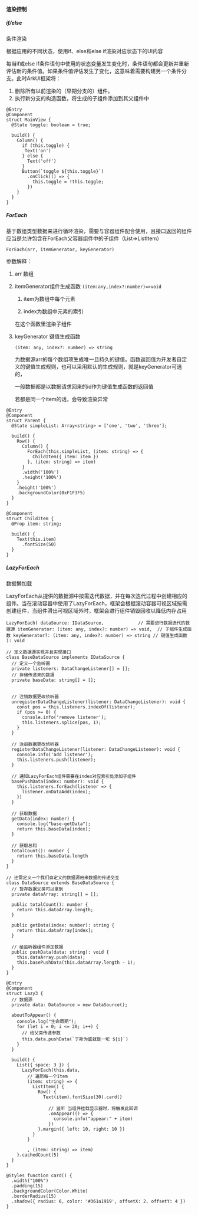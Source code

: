 #### 渲染控制

##### if/else

条件渲染

根据应用的不同状态，使用if、else和else if渲染对应状态下的UI内容

每当if或else if条件语句中使用的状态变量发生变化时，条件语句都会更新并重新评估新的条件值。如果条件值评估发生了变化，这意味着需要构建另一个条件分支。此时ArkUI框架将：

1. 删除所有以前渲染的（早期分支的）组件。
2. 执行新分支的构造函数，将生成的子组件添加到其父组件中

```ets
@Entry
@Component
struct MainView {
  @State toggle: boolean = true;

  build() {
    Column() {
      if (this.toggle) {
       Text('on')
      } else {
        Text('off')
      }
      Button(`toggle ${this.toggle}`)
        .onClick(() => {
          this.toggle = !this.toggle;
        })
    }
  }
}
```

##### ForEach

基于数组类型数据来进行循环渲染，需要与容器组件配合使用，且接口返回的组件应当是允许包含在ForEach父容器组件中的子组件（List=>ListItem）

`ForEach(arr, itemGenerator, keyGenerator)`

参数解释：

1. arr 数组

2. itemGenerator组件生成函数
   `(item:any,index?:number)=>void`

   1. item为数组中每个元素

   2. index为数组中元素的索引

   在这个函数里渲染子组件

3. keyGenerator 键值生成函数

   `(item: any, index?: number) => string`

   为数据源arr的每个数组项生成唯一且持久的键值。函数返回值为开发者自定义的键值生成规则，也可以采用默认的生成规则，就是keyGenerator可选的，

   一般数据都是以数据请求回来的id作为键值生成函数的返回值

   若都是同一个item的话，会导致渲染异常

```ets
@Entry
@Component
struct Parent {
  @State simpleList: Array<string> = ['one', 'two', 'three'];

  build() {
    Row() {
      Column() {
        ForEach(this.simpleList, (item: string) => {
          ChildItem({ item: item })
        }, (item: string) => item)
      }
      .width('100%')
      .height('100%')
    }
    .height('100%')
    .backgroundColor(0xF1F3F5)
  }
}

@Component
struct ChildItem {
  @Prop item: string;

  build() {
    Text(this.item)
      .fontSize(50)
  }
}
```

##### LazyForEach

数据懒加载

LazyForEach从提供的数据源中按需迭代数据，并在每次迭代过程中创建相应的组件。当在滚动容器中使用了LazyForEach，框架会根据滚动容器可视区域按需创建组件，当组件滑出可视区域外时，框架会进行组件销毁回收以降低内存占用

`LazyForEach(
    dataSource: IDataSource,             // 需要进行数据迭代的数据源
    itemGenerator: (item: any, index?: number) => void,  // 子组件生成函数
    keyGenerator?: (item: any, index?: number) => string // 键值生成函数
): void`

```ets
// 定义数据源实现并且实现接口
class BaseDataSource implements IDataSource {
  // 定义一个监听器
  private listeners: DataChangeListener[] = [];
  // 存储传递来的数据
  private baseData: string[] = [];


  // 注销数据更改侦听器
  unregisterDataChangeListener(listener: DataChangeListener): void {
    const pos = this.listeners.indexOf(listener);
    if (pos >= 0) {
      console.info('remove listener');
      this.listeners.splice(pos, 1);
    }
  }

  // 注册数据更改侦听器
  registerDataChangeListener(listener: DataChangeListener): void {
    console.info('add listener');
    this.listeners.push(listener);
  }

  // 通知LazyForEach组件需要在index对应索引处添加子组件
  basePushData(index: number): void {
    this.listeners.forEach(listener => {
      listener.onDataAdd(index);
    })
  }

  // 获取数据
  getData(index: number) {
    console.log("base-getData");
    return this.baseData[index];
  }

  // 获取总和
  totalCount(): number {
    return this.baseData.length
  }
}

// 还需定义一个我们自定义的数据源用来数据的传递交互
class DataSource extends BaseDataSource {
  // 暂存数据父类可以拿到
  private dataArray: string[] = [];

  public totalCount(): number {
    return this.dataArray.length;
  }

  public getData(index: number): string {
    return this.dataArray[index];
  }

  // 给监听器组件添加数据
  public pushData(data: string): void {
    this.dataArray.push(data);
    this.basePushData(this.dataArray.length - 1);
  }
}

@Entry
@Component
struct Lazy3 {
  // 数据源
  private data: DataSource = new DataSource();

  aboutToAppear() {
    console.log("生命周期");
    for (let i = 0; i <= 20; i++) {
      // 给父类传递参数
      this.data.pushData(`于斯为盛就是一坨 ${i}`)
    }
  }

  build() {
    List({ space: 3 }) {
      LazyForEach(this.data,
        // 遍历每一个Item
        (item: string) => {
          ListItem() {
            Row() {
              Text(item).fontSize(30).card()

                // 监听 当组件挂载显示器时，将触发此回调
                .onAppear(() => {
                  console.info("appear:" + item)
                })
            }.margin({ left: 10, right: 10 })
          }
        }

        , (item: string) => item)
    }.cachedCount(5)
  }
}

@Styles function card() {
  .width("100%")
  .padding(15)
  .backgroundColor(Color.White)
  .borderRadius(15)
  .shadow({ radius: 6, color: '#361a1919', offsetX: 2, offsetY: 4 })
}
```
